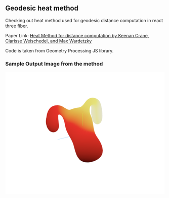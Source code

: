 ## Geodesic heat method
Checking out heat method used for geodesic distance computation in react three fiber.

Paper Link: [Heat Method for distance computation by Keenan Crane, Clarisse Weischedel, and Max Wardetzky](https://brickisland.net/DDGFall2017/wp-content/uploads/2017/12/HeatMethod.pdf)

Code is taken from Geometry Processing JS library.

### Sample Output Image from the method
![output image](op.png)